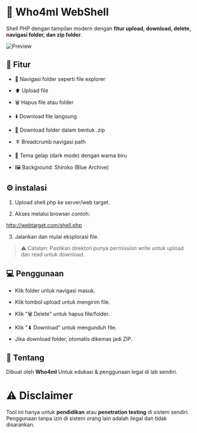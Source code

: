 # 🧠 Who4mI WebShell
Shell PHP dengan tampilan modern dengan **fitur upload, download, delete, navigasi folder, dan zip folder**.

 ![Preview](https://files.catbox.moe/pq9bon.jpg)

## 🎨 Fitur

- 📁 Navigasi folder seperti file explorer

- ⬆️ Upload file

- 🗑️ Hapus file atau folder

- ⬇️ Download file langsung

- 📆 Download folder dalam bentuk .zip

- 🨭 Breadcrumb navigasi path

- 🌌 Tema gelap (dark mode) dengan warna biru

- 🖼️ Background: Shiroko (Blue Archive)


## ⚙️ instalasi

1. Upload shell.php ke server/web target.

2. Akses melalui browser contoh:

http://webtarget.com/shell.php

3. Jalankan dan mulai eksplorasi file.


> ⚠️ Catatan: Pastikan direktori punya permission write untuk upload dan read untuk download.


## 💻 Penggunaan

- Klik folder untuk navigasi masuk.

- Klik tombol upload untuk mengirim file.

- Klik "🗑 Delete" untuk hapus file/folder.

- Klik "⬇ Download" untuk mengunduh file.

- Jika download folder, otomatis dikemas jadi ZIP.


## 🧠 Tentang

Dibuat oleh **Who4mI**
Untuk edukasi & penggunaan legal di lab sendiri.

# ⚠️ Disclaimer

Tool ini hanya untuk **pendidikan** atau **penetration testing** di sistem sendiri.
Penggunaan tanpa izin di sistem orang lain adalah ilegal dan tidak disarankan.

